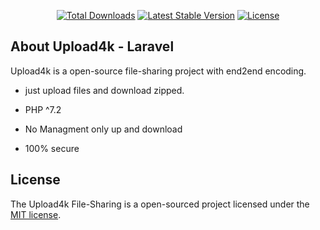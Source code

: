 <p align="center">
<a href="https://packagist.org/packages/rene-roscher/upload4k"><img src="https://poser.pugx.org/rene-roscher/upload4k/d/total.svg" alt="Total Downloads"></a>
<a href="https://packagist.org/packages/rene-roscher/upload4k"><img src="https://poser.pugx.org/rene-roscher/upload4k/v/stable.svg" alt="Latest Stable Version"></a>
<a href="https://packagist.org/packages/rene-roscher/upload4k"><img src="https://poser.pugx.org/rene-roscher/upload4k/license.svg" alt="License"></a>
</p>

## About Upload4k - Laravel

Upload4k is a open-source file-sharing project with end2end encoding.

- just upload files and download zipped.
- PHP ^7.2

- No Managment only up and download
- 100% secure

## License

The Upload4k File-Sharing is a open-sourced project licensed under the [MIT license](https://opensource.org/licenses/MIT).
